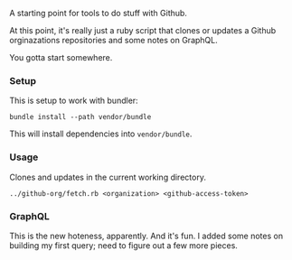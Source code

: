 A starting point for tools to do stuff with Github.

At this point, it's really just a ruby script that clones or updates a Github orginazations repositories and some notes on GraphQL.

You gotta start somewhere.

### Setup

This is setup to work with bundler:

    bundle install --path vendor/bundle

This will install dependencies into `vendor/bundle`.

### Usage

Clones and updates in the current working directory.

    ../github-org/fetch.rb <organization> <github-access-token>

### GraphQL

This is the new hoteness, apparently. And it's fun. I added some notes
on building my first query; need to figure out a few more pieces.

